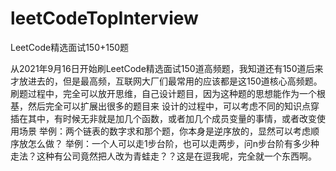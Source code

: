 # leetCodeTopInterview
LeetCode精选面试150+150题

从2021年9月16日开始刷LeetCode精选面试150道高频题，我知道还有150道后来才放进去的，但是最高频，互联网大厂们最常用的应该都是这150道核心高频题。
刷题过程中，完全可以放开思维，自己设计题目，因为这种题的思想能作为一个根基，然后完全可以扩展出很多的题目来
设计的过程中，可以考虑不同的知识点穿插在其中，有时候无非就是加几个函数，或者加几个成员变量的事情，或者改变使用场景
举例：两个链表的数字求和那个题，你本身是逆序放的，显然可以考虑顺序放怎么做？
举例：一个人可以走1步台阶，也可以走两步，问n步台阶有多少种走法？这种有公司竟然把人改为青蛙走？？这是在逗我呢，完全就一个东西啊。
